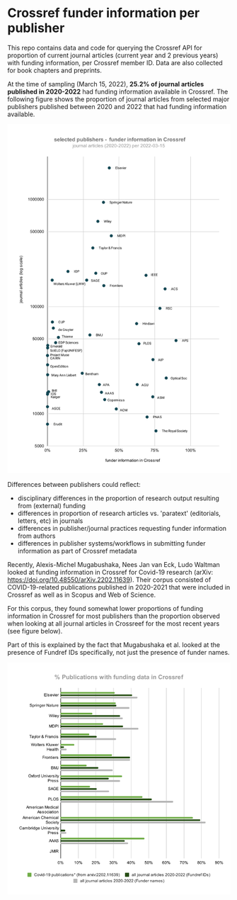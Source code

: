 # Crossref funder information per publisher

This repo contains data and code for querying the Crossref API for proportion of current journal articles (current year and 2 previous years) with funding information, per Crossref member ID. Data are also collected for book chapters and preprints.

At the time of sampling (March 15, 2022), **25.2% of journal articles published in 2020-2022** had funding information available in Crossref. The following figure shows the proportion of journal articles from selected major publishers published between 2020 and 2022 that had funding information available.

![](figures/crossref_members_funder_info.svg)

Differences between publishers could reflect:  
-  disciplinary differences in the proportion of research output resulting from (external) funding  
-  differences in proportion of research articles vs. 'paratext' (editorials, letters, etc) in journals  
-  differences in publisher/journal practices requesting funder information from authors  
-  differences in publisher systems/workflows in submitting funder information as part of Crossref metadata  


Recently, Alexis-Michel Mugabushaka, Nees Jan van Eck, Ludo Waltman looked at funding information in Crossref for Covid-19 research (arXiv: https://doi.org/10.48550/arXiv.2202.11639). Their corpus consisted of COVID-19-related publications published in 2020-2021 that were included in Crossref as well as in Scopus and Web of Science. 

For this corpus, they found somewhat lower proportions of funding information in Crossref for most publishers than the proportion observed when looking at all journal articles in Crossreef for the most recent years (see figure below). 

Part of this is explained by the fact that Mugabushaka et al. looked at the presence of Fundref IDs specifically, not just the presence of funder names. 

![**Crossref coverage of funding information - comparison to Covid-19 papers in [arXiv:2202.11639](https://arxiv.org/abs/2202.11639)** ](figures/crossref_funder_info_cf_arxiv_2202_11639.svg)



